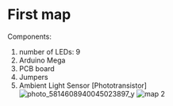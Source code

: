 # First map
Components:
1. number of LEDs: 9
2. Arduino Mega
3. PCB board
4. Jumpers
5. Ambient Light Sensor [Phototransistor]
![photo_5814608940045023897_y](https://user-images.githubusercontent.com/116266413/206901450-c2e26a6d-940d-4fb4-ba30-10507faba5a2.jpg)
![map 2](https://user-images.githubusercontent.com/116266413/206901555-f97fef53-fd17-40cd-bad5-7d09d0733e64.JPG)

